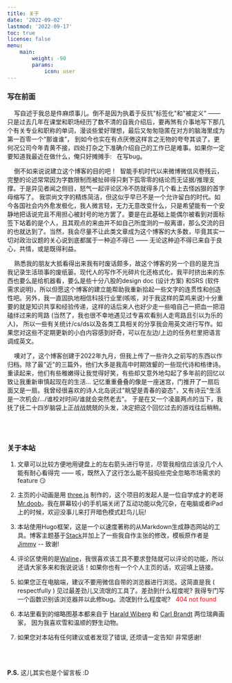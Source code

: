 ```yaml
---
title: 关于
date: '2022-09-02'
lastmod: '2022-09-17'
toc: true
license: false
menu:
    main: 
        weight: -90
        params:
            icon: user
---
```


### 写在前面

&nbsp; &nbsp; 写自述于我总是件麻烦事儿。倒不是因为执着于反抗"标签化"和"被定义" —— 只是过去几年在课堂和职场经历了数不清的自我介绍后，要再煞有介事地写下那几个有关专业和职称的单词，漫谈些爱好理想，最后又匆匆隐匿在对方的脑海里成为第一百零一个“那谁谁”， 到如今也实在有点厌倦这样言之无物的夸夸其谈了。更何况公司今年青黄不接，四处打杂之下准确介绍自己的工作已是难事。如果你一定要知道我最近在做什么，俺只好摊摊手: &nbsp; 在写bug。  

&nbsp; &nbsp; 倒不如来说说建立这个博客的目的吧！&nbsp; 智能手机时代以来微博微信风卷残云，完整的论述常常因为字数限制而被扯碎得只剩下孤零零的结论而无证据/推理支撑。于是异见者闻之侧目，怒气一起评论区冷不防就得多几个看上去怪凶狠的首字母缩写了。 我崇尚文字的精炼简洁，但这似乎早已不是一个允许留白的时代。如今各国社会内外愈发极化，我人微言轻，无力无意改变什么，只是希望能有一个安静地把话说完且不用担心被封号的地方罢了。要是在此基础上能偶尔被看到对面标签下站着的是个人，且其观点的来由并不如自己所度测的一般离谱，那么交流的目的也就达到了。当然，我会尽量不让此类文章成为这个博客的大多数，毕竟其实一切对政治议题的关心说到底都属于一种迫不得已 —— 无论这种迫不得已来自于良心，共情，或是既得利益。

&nbsp; &nbsp; 熟悉我的朋友大抵看得出来我有时废话颇多，故这个博客的另一个目的是充当我记录生活琐事的废纸篓。现代人的写作不光碎片化还格式化，我平时挤出来的东西也要么是给机器看，要么是些十分八股的design doc (设计方案) 和SRS (软件需求说明)，所以但愿这个博客的建立能帮助我重新拾起一些文字的连贯性和创造性吧。另外，我一直固执地相信科技行业里(咳咳，对于我这样的菜鸡来说)十分重要的就是知识共享和经验传递，这样的话后来人也好少走一些咱自己一把血一把泪磕绊过来的弯路 (当然了，我也很不幸地遇见过专喜欢看别人走弯路且引以为乐的人)， 所以一些有关统计/cs/ds以及各类工具相关的分享我会用英文进行写作。如果您对这些不定期更新的小白内容感到好奇，可以在左边/上边的任务栏里把语言调成英文。

&nbsp; &nbsp; 噢对了，这个博客创建于2022年九月，但我上传了一些许久之前写的东西以作归档。除了最"近"的三篇外，他们大多是我高中时期效颦的一些现代诗和格律诗。重读起来，他们有些稚嫩得让我觉得好笑，有些却又意外地勾起了多年前的回忆以致让我重新审慎起现在的生活... 记忆重重叠叠的像是一座迷宫，门推开了一扇后面又是一扇。我曾经很喜欢的诗人北岛说过"眺望是青春的姿态"，又有诗云"生活是一次机会/.../谁校对时间/谁就会突然老去"。 于是在又一个凌晨两点的当下，我抚了抚二十四岁脑袋上正战战兢兢的头发，决定把这个回忆过去的游戏往后稍稍。

\
&nbsp;

### 关于本站

1. 文章可以比较方便地用键盘上的左右箭头进行导览，尽管我相信应该没几个人能有耐心看得完 ——
咳，既然入了这行怎么能不鼓捣些完全忽略市场需求的feature 😏

2. 主页的小动画是用 [three.js](https://threejs.org/) 制作的，这个项目的发起人是一位自学成才的老哥 [Mr.doob](https://ricardocabello.com/)。我在屏幕较小的手机端关闭了互动功能以免冗杂，在电脑或者iPad上的时候，欢迎没事儿来打开暗色模式赶鸟儿玩!

3. 本站使用Hugo框架，这是一个以速度著称的从Markdown生成静态网站的工具。博客主题基于[Stack](https://github.com/CaiJimmy/hugo-theme-stack-starter)并加上了一些我自作主张的修改，模板原作者是[Jimmy](https://jimmycai.com/) -- 致谢!

4. 评论区使用的是[Waline](https://waline.js.org/en/)，我很喜欢该工具不要求登陆就可以评论的功能，所以还请大家多来和我说说话！如果你也有一个个人主页的话，欢迎填上链接。

5. 如果您正在电脑端，建议不要用微信自带的浏览器进行浏览。这简直是我 ( respectfully ) 见过最差劲儿又流氓的工具了。差劲到什么程度呢? 我得专门写一个函数识别该浏览器并以此修bug。流氓到什么程度呢? &nbsp; <span style="color: red;"> 404 not found </span>

6. 本站里看到的缩略图基本都来自于 [Harald Wiberg](http://www.artnet.com/artists/harald-wiberg/3) 和 [Carl Brandt](http://www.artnet.com/artists/carl-brandt/) 两位瑞典画家， 因为我喜欢雪和温顺的野生动物。

7. 如果您对本站有任何建议或者发现了错误, 还烦请一定告知! 非常感谢!

\
&nbsp;

**P.S.** 这儿其实也是个留言板 :D